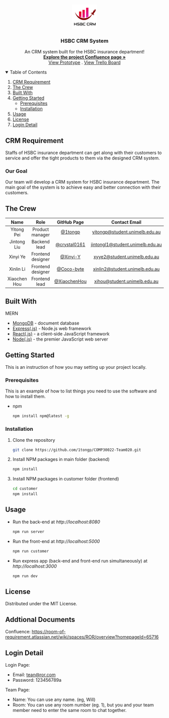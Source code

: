 <!-- PROJECT LOGO -->
<br />
<p align="center">
  <a href="https://github.com/1tongp/COMP30022-Team020">
    <img src="./customer/public/logo.jpg" alt="Logo" width="80" height="80">
  </a>

  <h3 align="center">HSBC CRM System</h3>

  <p align="center">
    An CRM system built for the HSBC insurance department!
    <br />
    <a href="https://room-of-requirement.atlassian.net/wiki/spaces/ROR/pages/14975667/Introduction"><strong>Explore the project Confluence 
    page »</strong></a>
    <br />
    <a href="https://www.figma.com/proto/NMDqw1PMvDYetdSULQh9yQ/Draft?node-id=203%3A1616&scaling=scale-down&page-id=19%3A42&starting-point-node-id=203%3A1616&show-proto-sidebar=1">View Prototype</a>
    .
    <a href="https://trello.com/b/TrzteZxQ/room-of-requirement">View Trello Board</a>
  </p>
</p>

<!-- TABLE OF CONTENTS -->
<details open="open">
  <summary>Table of Contents</summary>
  <ol>
    <li><a href="#crm-requirement">CRM Requirement</a></li>
    <li><a href="#the-crew">The Crew</a></li>
    <li><a href="#built-with">Built With</a></li>
    <li>
      <a href="#getting-started">Getting Started</a>
      <ul>
        <li><a href="#prerequisites">Prerequisites</a></li>
        <li><a href="#installation">Installation</a></li>
      </ul>
    </li>
    <li><a href="#usage">Usage</a></li>
    <li><a href="#license">License</a></li>
    <li><a href="#login-detail">Login Detail</a></li>
  </ol>
</details>

<!-- ABOUT THE PROJECT -->

## CRM Requirement

Staffs of HSBC insurance department can get along with their customers to
service and offer the tight products to them via the designed CRM system.

### Our Goal

Our team will develop a CRM system for HSBC insurance department. The main goal
of the system is to achieve easy and better connection with their customers.

<!-- Crew -->

## The Crew

|     Name     |       Role        |                  GitHub Page                   |          Contact Email           |
| :----------: | :---------------: | :--------------------------------------------: | :------------------------------: |
|  Yitong Pei  |  Product manager  |      [@1tongp](https://github.com/1tongp)      |  yitongp@student.unimelb.edu.au  |
| Jintong Liu  |   Backend lead    | [@crystal0161](https://github.com/crystal0161) | jintongl1@student.unimelb.edu.au |
|   Xinyi Ye   | Frontend designer |     [@Xinyi-Y](https://github.com/Xinyi-Y)     |   xyye2@student.unimelb.edu.au   |
|  Xinlin Li   | Frontend designer |   [@Coco-byte](https://github.com/Coco-byte)   |  xinlin2@student.unimelb.edu.au  |
| Xiaochen Hou |   Frontend lead   | [@XiaochenHou](https://github.com/XiaochenHou) |   xihou@student.unimelb.edu.au   |

## Built With

MERN

-   [MongoDB](https://www.mongodb.com/) - document database
-   [Express(.js)](https://expressjs.com/) - Node.js web framework
-   [React(.js)](https://reactjs.org/) - a client-side JavaScript framework
-   [Node(.js)](https://nodejs.org/en/) - the premier JavaScript web server

<!-- GETTING STARTED -->

## Getting Started

This is an instruction of how you may setting up your project locally.

### Prerequisites

This is an example of how to list things you need to use the software and how to install them.

-   npm
    ```sh
    npm install npm@latest -g
    ```

### Installation

1. Clone the repository
    ```sh
    git clone https://github.com/1tongp/COMP30022-Team020.git
    ```
2. Install NPM packages in main folder (backend)
    ```sh
    npm install
    ```
3. Install NPM packages in customer folder (frontend)
    ```sh 
    cd customer 
    npm install 
    ```
  <!-- USAGE EXAMPLES -->

## Usage

-   Run the back-end at _http://localhost:8080_
    ```sh
    npm run server
    ```
-   Run the front-end at _http://localhost:5000_
    ```sh
    npm run customer
    ```
-   Run express app (back-end and front-end run simultaneously) at _http://localhost:3000_
    ```sh
    npm run dev
    ```

<!-- LICENSE -->

## License

Distributed under the MIT License.

## Addtional Documents
Confluence: https://room-of-requirement.atlassian.net/wiki/spaces/ROR/overview?homepageId=65716

## Login Detail
Login Page:
- Email: tean@ror.com
- Password: 123456789a

Team Page:
- Name: You can use any name. (eg, Will)
- Room: You can use any room number (eg. 1), but you and your team member need to enter the same room to chat together. 
